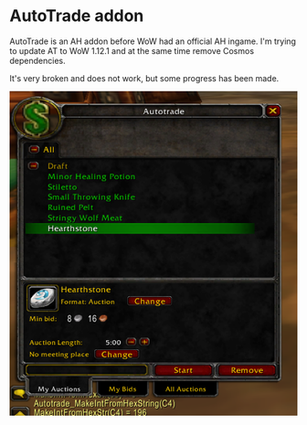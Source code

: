 # AutoTrade addon

AutoTrade is an AH addon before WoW had an official AH ingame.
I'm trying to update AT to WoW 1.12.1 and at the same time remove Cosmos dependencies.

It's very broken and does not work, but some progress has been made.


![screen1](https://raw.githubusercontent.com/diff3/AutoTrade/master/autotrade.png)
